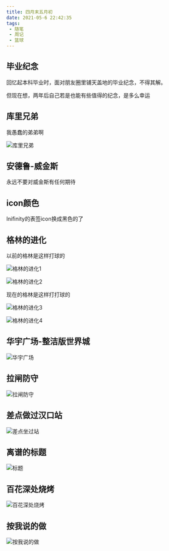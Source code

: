 ```yaml
---
title: 四月末五月初
date: 2021-05-6 22:42:35
tags:
 - 随笔
 - 周记
 - 篮球
---
```

## 毕业纪念
回忆起本科毕业时，面对朋友圈里铺天盖地的毕业纪念，不得其解。

但现在想，两年后自己若是也能有些值得的纪念，是多么幸运
## 库里兄弟
我愚蠢的弟弟啊

![库里兄弟](https://cdn.jsdelivr.net/gh/yeyuezhishui/image-22blog@main/库里兄弟.5piwaewsc3w0.webp)

## 安德鲁-威金斯
永远不要对威金斯有任何期待
## icon颜色
Inifinity的表签icon换成黑色的了
## 格林的进化
以前的格林是这样打球的

![格林的进化1](https://cdn.jsdelivr.net/gh/yeyuezhishui/image-22blog@main/格林的进化1.5ra7j84qngg0.GIF)

![格林的进化2](https://cdn.jsdelivr.net/gh/yeyuezhishui/image-22blog@main/格林的进化2.20xur772fps0.GIF)

现在的格林是这样打打球的

![格林的进化3](https://cdn.jsdelivr.net/gh/yeyuezhishui/image-22blog@main/格林的进化3.51y4xtladlk0.GIF)

![格林的进化4](https://cdn.jsdelivr.net/gh/yeyuezhishui/image-22blog@main/格林的进化4.6y86xmdgl2o0.gif)

## 华宇广场-整洁版世界城
![华宇广场](https://cdn.jsdelivr.net/gh/yeyuezhishui/image-22blog@main/华宇广场.3gxr4jinp840.webp)

## 拉闸防守
![拉闸防守](https://cdn.jsdelivr.net/gh/yeyuezhishui/image-22blog@main/拉闸防守.1tdlncjwa480.GIF)

## 差点做过汉口站
![差点坐过站](https://cdn.jsdelivr.net/gh/yeyuezhishui/image-22blog@main/差点坐过站.57o0wyza6k40.webp)

## 离谱的标题
![标题](https://cdn.jsdelivr.net/gh/yeyuezhishui/image-22blog@main/标题.3e7s58md3480.webp)

## 百花深处烧烤
![百花深处烧烤](https://cdn.jsdelivr.net/gh/yeyuezhishui/image-22blog@main/百花深处烧烤.10l63c40y59s.webp)

## 按我说的做
![按我说的做](https://cdn.jsdelivr.net/gh/yeyuezhishui/image-22blog@main/按我说的做.6igxw5qipf40.GIF)
